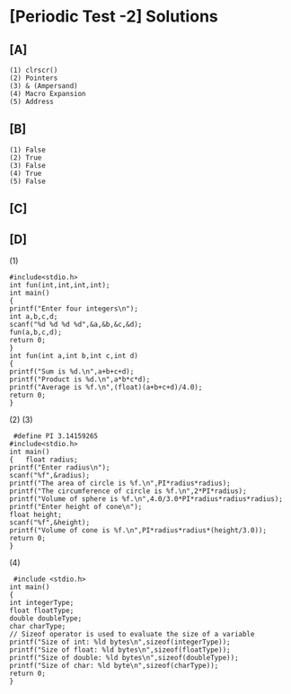 # [Periodic Test -2] Solutions

## [A]
 
    (1) clrscr()
    (2) Pointers
    (3) & (Ampersand)
    (4) Macro Expansion 
    (5) Address
    
## [B]

    (1) False
    (2) True
    (3) False
    (4) True
    (5) False

## [C]

## [D]

   (1)
      
    #include<stdio.h>
    int fun(int,int,int,int);
    int main()
    {
    printf("Enter four integers\n");
    int a,b,c,d;
    scanf("%d %d %d %d",&a,&b,&c,&d);
    fun(a,b,c,d);
    return 0;
    }
    int fun(int a,int b,int c,int d)
    {
    printf("Sum is %d.\n",a+b+c+d);
    printf("Product is %d.\n",a*b*c*d);
    printf("Average is %f.\n",(float)(a+b+c+d)/4.0);
    return 0;
    }
   (2)
   (3)
     
     #define PI 3.14159265
    #include<stdio.h>
    int main()
    {   float radius;
    printf("Enter radius\n");
    scanf("%f",&radius);
    printf("The area of circle is %f.\n",PI*radius*radius);
    printf("The circumference of circle is %f.\n",2*PI*radius);
    printf("Volume of sphere is %f.\n",4.0/3.0*PI*radius*radius*radius);
    printf("Enter height of cone\n");
    float height;
    scanf("%f",&height);
    printf("Volume of cone is %f.\n",PI*radius*radius*(height/3.0));
    return 0;
    }
  
  (4)
  
     #include <stdio.h>
    int main()
    {
    int integerType;
    float floatType;
    double doubleType;
    char charType;
    // Sizeof operator is used to evaluate the size of a variable
    printf("Size of int: %ld bytes\n",sizeof(integerType));
    printf("Size of float: %ld bytes\n",sizeof(floatType));
    printf("Size of double: %ld bytes\n",sizeof(doubleType));
    printf("Size of char: %ld byte\n",sizeof(charType));
    return 0;
    }
   

       
    
